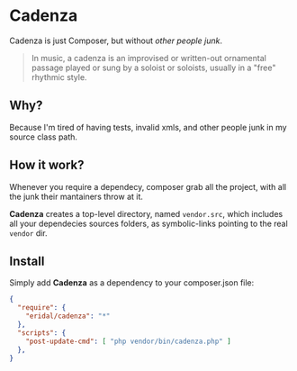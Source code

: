 Cadenza
=======
Cadenza is just Composer, but without _other people junk_.
> In music, a cadenza is an improvised or written-out ornamental passage played or sung by a soloist or soloists, usually in a "free" rhythmic style.

## Why?
Because I'm tired of having tests, invalid xmls, and other people junk in my source class path.

## How it work?
Whenever you require a dependecy, composer grab all the project, with all the junk
their mantainers throw at it.

**Cadenza** creates a top-level directory, named `vendor.src`, which includes all
your dependecies sources folders, as symbolic-links pointing to the real `vendor` dir.

## Install
Simply add **Cadenza** as a dependency to your composer.json file:

```json
{
  "require": {
    "eridal/cadenza": "*"
  },
  "scripts": {
    "post-update-cmd": [ "php vendor/bin/cadenza.php" ]
  },
}
```
